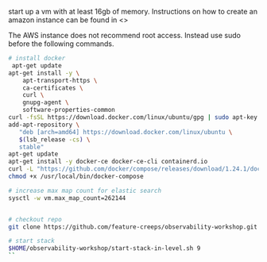 
start up a vm with at least 16gb of memory. Instructions on how to create an amazon instance can be found in <>

The AWS instance does not recommend root access. Instead use sudo before the following commands. 
```bash
# install docker
 apt-get update
apt-get install -y \
    apt-transport-https \
    ca-certificates \
    curl \
    gnupg-agent \
    software-properties-common
curl -fsSL https://download.docker.com/linux/ubuntu/gpg | sudo apt-key add -
add-apt-repository \
   "deb [arch=amd64] https://download.docker.com/linux/ubuntu \
   $(lsb_release -cs) \
   stable"
apt-get update
apt-get install -y docker-ce docker-ce-cli containerd.io
curl -L "https://github.com/docker/compose/releases/download/1.24.1/docker-compose-$(uname -s)-$(uname -m)" -o /usr/local/bin/docker-compose
chmod +x /usr/local/bin/docker-compose

# increase max map count for elastic search
sysctl -w vm.max_map_count=262144


# checkout repo
git clone https://github.com/feature-creeps/observability-workshop.git $HOME/observability-workshop

# start stack
$HOME/observability-workshop/start-stack-in-level.sh 9
``
